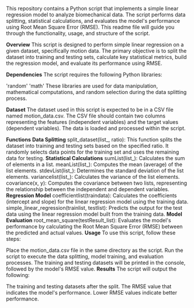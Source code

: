 This repository contains a Python script that implements a simple linear regression model to analyze biomechanical data. The script performs data splitting, statistical calculations, and evaluates the model's performance using Root Mean Square Error (RMSE). This readme file will guide you through the functionality, usage, and structure of the script.

**Overview**
This script is designed to perform simple linear regression on a given dataset, specifically motion data. The primary objective is to split the dataset into training and testing sets, calculate key statistical metrics, build the regression model, and evaluate its performance using RMSE.

**Dependencies**
The script requires the following Python libraries:

'random'
'math'
These libraries are used for data manipulation, mathematical computations, and random selection during the data splitting process.

**Dataset**
The dataset used in this script is expected to be in a CSV file named motion_data.csv. The CSV file should contain two columns representing the features (independent variables) and the target values (dependent variables). The data is loaded and processed within the script.

**Functions**
**Data Splitting**
split_dataset(list_, ratio): This function splits the dataset into training and testing sets based on the specified ratio. It randomly selects data points for the training set and uses the remaining data for testing.
**Statistical Calculations**
sumList(list_): Calculates the sum of elements in a list.
meanList(list_): Computes the mean (average) of the list elements.
stdevList(list_): Determines the standard deviation of the list elements.
variancelist(list_): Calculates the variance of the list elements.
covariance(x, y): Computes the covariance between two lists, representing the relationship between the independent and dependent variables.
**Regression Model**
coefficientlist(traindata): Calculates the coefficients (intercept and slope) for the linear regression model using the training data.
simple_linear_regression(trainlist, testlist): Predicts the output for the test data using the linear regression model built from the training data.
**Model Evaluation**
root_mean_square(testResult_list): Evaluates the model's performance by calculating the Root Mean Square Error (RMSE) between the predicted and actual values.
**Usage**
To use this script, follow these steps:

Place the motion_data.csv file in the same directory as the script.
Run the script to execute the data splitting, model training, and evaluation processes.
The training and testing datasets will be printed in the console, followed by the model's RMSE value.
**Results**
The script will output the following:

The training and testing datasets after the split.
The RMSE value that indicates the model's performance. Lower RMSE values indicate better performance.

